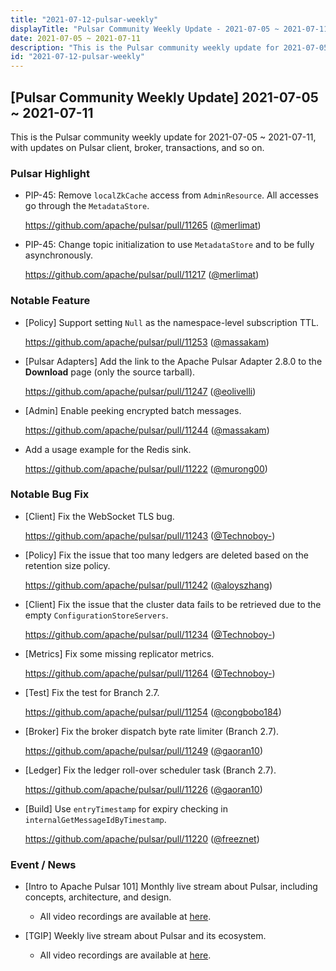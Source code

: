 ```yaml
---
title: "2021-07-12-pulsar-weekly"
displayTitle: "Pulsar Community Weekly Update - 2021-07-05 ~ 2021-07-11"
date: 2021-07-05 ~ 2021-07-11
description: "This is the Pulsar community weekly update for 2021-07-05 ~ 2021-07-11, with updates on Pulsar client, broker, transactions, and so on."
id: "2021-07-12-pulsar-weekly"
---
```


## [Pulsar Community Weekly Update] 2021-07-05 ~ 2021-07-11

This is the Pulsar community weekly update for 2021-07-05 ~ 2021-07-11, with updates on Pulsar client, broker, transactions, and so on.

### Pulsar Highlight

- PIP-45: Remove `localZkCache` access from `AdminResource`. All accesses go through the `MetadataStore`.

    https://github.com/apache/pulsar/pull/11265 ([@merlimat](https://github.com/merlimat))

- PIP-45: Change topic initialization to use `MetadataStore` and to be fully asynchronously.

    https://github.com/apache/pulsar/pull/11217 ([@merlimat](https://github.com/merlimat))

### Notable Feature

- [Policy] Support setting `Null` as the namespace-level subscription TTL.

    https://github.com/apache/pulsar/pull/11253 ([@massakam](https://github.com/massakam))

- [Pulsar Adapters] Add the link to the Apache Pulsar Adapter 2.8.0 to the **Download** page (only the source tarball).

    https://github.com/apache/pulsar/pull/11247 ([@eolivelli](https://github.com/eolivelli))

- [Admin] Enable peeking encrypted batch messages.
    
    https://github.com/apache/pulsar/pull/11244 ([@massakam](https://github.com/massakam))

- Add a usage example for the Redis sink.
    
    https://github.com/apache/pulsar/pull/11222 ([@murong00](https://github.com/murong00))

### Notable Bug Fix

- [Client] Fix the WebSocket TLS bug.

    https://github.com/apache/pulsar/pull/11243 ([@Technoboy-](https://github.com/Technoboy-))

- [Policy] Fix the issue that too many ledgers are deleted based on the retention size policy.

    https://github.com/apache/pulsar/pull/11242 ([@aloyszhang](https://github.com/aloyszhang))

- [Client] Fix the issue that the cluster data fails to be retrieved due to the empty `ConfigurationStoreServers`.
    
    https://github.com/apache/pulsar/pull/11234 ([@Technoboy-](https://github.com/Technoboy-))

- [Metrics] Fix some missing replicator metrics.

    https://github.com/apache/pulsar/pull/11264 ([@Technoboy-](https://github.com/Technoboy-))

- [Test] Fix the test for Branch 2.7.
    
    https://github.com/apache/pulsar/pull/11254 ([@congbobo184](https://github.com/congbobo184))

- [Broker] Fix the broker dispatch byte rate limiter (Branch 2.7).
    
    https://github.com/apache/pulsar/pull/11249 ([@gaoran10](https://github.com/gaoran10))

- [Ledger] Fix the ledger roll-over scheduler task  (Branch 2.7).
  
    https://github.com/apache/pulsar/pull/11226 ([@gaoran10](https://github.com/gaoran10))

- [Build] Use `entryTimestamp` for expiry checking in `internalGetMessageIdByTimestamp`.
    
    https://github.com/apache/pulsar/pull/11220 ([@freeznet](https://github.com/freeznet))

### Event / News

- [Intro to Apache Pulsar 101] Monthly live stream about Pulsar, including concepts, architecture, and design.

    - All video recordings are available at [here](https://streamnative.io/en/resource#intro-to-apache-pulsar-101).

- [TGIP] Weekly live stream about Pulsar and its ecosystem.

  - All video recordings are available at [here](https://streamnative.io/resource#tgip).